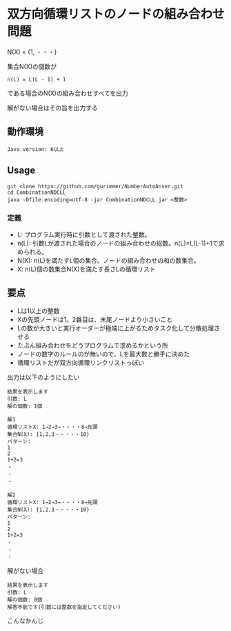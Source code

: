 # 双方向循環リストのノードの組み合わせ問題
N(X) = {1, ・・・}

集合N(X)の個数が 

	n(L) = L(L - 1) + 1
	
である場合のN(X)の組み合わせすべてを出力

解がない場合はその旨を出力する

## 動作環境
	Java version: 6以上

## Usage
	git clone https://github.com/gurimmer/NumberAutoAnser.git
	cd CombinationNDCLL
	java -Dfile.encoding=utf-8 -jar CombinationNDCLL.jar <整数>

### 定義
- L: プログラム実行時に引数として渡された整数。
- n(L): 引数Lが渡された場合のノードの組み合わせの総数。n(L)=L(L-1)+1で求められる。
- N(X): n(L)を満たすL個の集合。ノードの組み合わせの和の数集合。
- X: n(L)個の数集合N(X)を満たす長さLの循環リスト

## 要点
- Lは1以上の整数
- Xの先頭ノードは1。2番目は、末尾ノードより小さいこと
- Lの数が大きいと実行オーダーが極端に上がるためタスク化して分散処理させる
- たぶん組み合わせをどうプログラムで求めるかという所
- ノードの数字のルールのが無いので、Lを最大数と勝手に決めた
- 循環リストだが双方向循環リンクリストっぽい

出力は以下のようにしたい

	結果を表示します
	引数: L
	解の個数: 1個

	解1
	循環リストX: 1→2→3→・・・・8→先頭
	集合N(X): {1,2,3・・・・・10}
	パターン:
	1
	2
	1+2=3
	・
	・
	・
		
	解2
	循環リストX: 1→2→3→・・・・8→先頭
	集合N(X): {1,2,3・・・・・10}
	パターン:
	1
	2
	1+2=3
	・
	・
	・

解がない場合

	結果を表示します
	引数: L
	解の個数: 0個
	解答不能です(引数には整数を指定してください)

こんなかんじ
